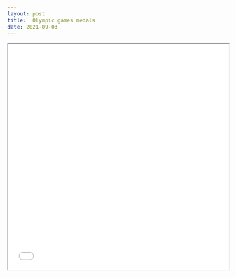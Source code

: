 ```yaml
---
layout: post
title:  Olympic games medals
date: 2021-09-03
---
```


<!-- [olympics.html](../../_includes/olympics.html) -->

<div class="row mt-3" style="margin-bottom: 18px">
    <div class="col-sm mt-3 mt-md-0" align='center'>
        <iframe src="{{ site.baseurl }}/assets/html/olympics.html" width="100%" height="515"></iframe>
    </div>
</div>